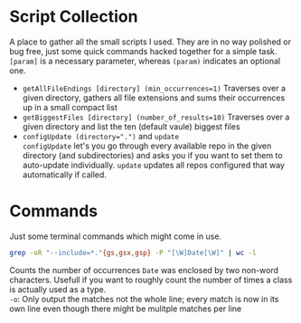 # Script Collection
A place to gather all the small scripts I used. 
They are in no way polished or bug free, just some quick commands hacked together for a simple task.  
`[param]` is a necessary parameter, whereas `(param)` indicates an optional one.

- `getAllFileEndings [directory] (min_occurrences=1)`
Traverses over a given directory, gathers all file extensions and sums their occurrences up in a small compact list
- `getBiggestFiles [directory] (number_of_results=10)`
Traverses over a given directory and list the ten (default vaule) biggest files
- `configUpdate (directory=".")` and `update`  
`configUpdate` let's you go through every available repo in the given directory (and subdirectories) and asks you if 
you want to set them to auto-update individually. `update` updates all repos configured that way automatically if called.

# Commands
Just some terminal commands which might come in use.

```sh
grep -oR "--include=*."{gs,gsx,gsp} -P "[\W]Date[\W]" | wc -l
```
Counts the number of occurrences `Date` was enclosed by two non-word characters. Usefull if you want to roughly 
count the number of times a class is actually used as a type.  
`-o`: Only output the matches not the whole line; every match is now in its own line even though there might be mulitple matches per line
